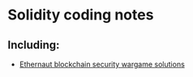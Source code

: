 # Solidity coding notes

## Including:

- [Ethernaut blockchain security wargame solutions](https://github.com/ymart1n/coding-notes/blob/main/Solidity/ethernaut.md)
